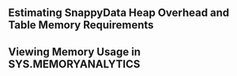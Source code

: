 ## Estimating SnappyData Heap Overhead and Table Memory Requirements 

## Viewing Memory Usage in SYS.MEMORYANALYTICS
